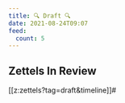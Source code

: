 ```yaml
---
title: 🔍 Draft 🔍
date: 2021-08-24T09:07
feed:
  count: 5
---
```



## Zettels In Review

[[z:zettels?tag=draft&timeline]]#

